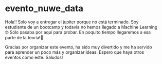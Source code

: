 # evento_nuwe_data

Hola!!
Solo voy a entregar el jupiter porque no está terminado.
Soy estudiante de un bootcamp y todavía no hemos llegado a Machine Learning 🤓 Sólo pasaba por aquí para probar. En poquito tiempo llegaremos a esa parte de la teoría!💪

Gracias por organizar este evento, ha sido muy divertido y me ha servido para aprender un poco más y organizar ideas.
Espero que haya otros eventos como este.
Saludos!
